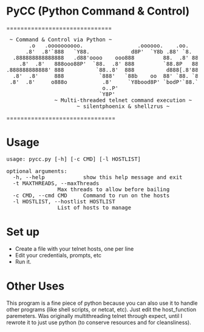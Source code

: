 # PyCC (Python Command & Control)
==============================
<pre>
 ~ Command & Control via Python ~
       .o   .oooooooooo.                 .oooooo.    .oo.    .oooooo. 
      .8'  .8'`888   `Y88.             d8P'  `Y8b .88' `8.  d8P'  `Y8b
  .888888888888888   .d88'oooo    ooo888         88.  .8' 888        
    .8'  .8'   888ooo88P'  `88.  .8' 888         `88.8P   888        
.888888888888' 888          `88..8'  888          d888[.8'888        
  .8'  .8'     888           `888'   `88b    oo  88' `88. `88b    ooo
 .8'  .8'     o888o           .8'     `Y8bood8P' `bodP'`88.`Y8bood8P'
                              o..P'                                         
                             `Y8P'   
               ~ Multi-threaded telnet command execution ~
                      ~ silentphoenix & shellzrus ~
</pre>
===============================

# Usage
<pre>
usage: pycc.py [-h] [-c CMD] [-l HOSTLIST]

optional arguments:
  -h, --help            show this help message and exit
  -t MAXTHREADS, --maxThreads 
                Max threads to allow before bailing
  -c CMD, --cmd CMD     Command to run on the hosts
  -l HOSTLIST, --hostlist HOSTLIST
                List of hosts to manage
</pre>
# Set up

* Create a file with your telnet hosts, one per line
* Edit your credentials, prompts, etc
* Run it.

# Other Uses

This program is a fine piece of python because you can also use it to handle other programs (like shell scripts, or netcat, etc). Just edit the host_function paremeters. Was originally multithreading telnet through expect, until I rewrote it to just use python (to conserve resources and for cleansliness).


